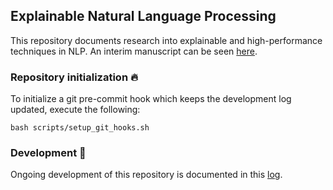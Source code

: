 ## Explainable Natural Language Processing

This repository documents research into explainable and high-performance techniques in NLP. An interim manuscript can be seen [here](./docs/manuscript/main.pdf).

### Repository initialization :fire:

To initialize a git pre-commit hook which keeps the development log updated, execute the following:

```shell
bash scripts/setup_git_hooks.sh
```

### Development :snail:

Ongoing development of this repository is documented in this [log](./docs/develop.md).

